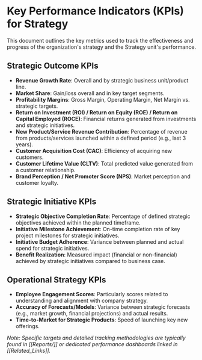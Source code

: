 # Key Performance Indicators (KPIs) for Strategy

This document outlines the key metrics used to track the effectiveness and progress of the organization's strategy and the Strategy unit's performance.

## Strategic Outcome KPIs

-   **Revenue Growth Rate**: Overall and by strategic business unit/product line.
-   **Market Share**: Gain/loss overall and in key target segments.
-   **Profitability Margins**: Gross Margin, Operating Margin, Net Margin vs. strategic targets.
-   **Return on Investment (ROI) / Return on Equity (ROE) / Return on Capital Employed (ROCE)**: Financial returns generated from investments and strategic initiatives.
-   **New Product/Service Revenue Contribution**: Percentage of revenue from products/services launched within a defined period (e.g., last 3 years).
-   **Customer Acquisition Cost (CAC)**: Efficiency of acquiring new customers.
-   **Customer Lifetime Value (CLTV)**: Total predicted value generated from a customer relationship.
-   **Brand Perception / Net Promoter Score (NPS)**: Market perception and customer loyalty.

## Strategic Initiative KPIs

-   **Strategic Objective Completion Rate**: Percentage of defined strategic objectives achieved within the planned timeframe.
-   **Initiative Milestone Achievement**: On-time completion rate of key project milestones for strategic initiatives.
-   **Initiative Budget Adherence**: Variance between planned and actual spend for strategic initiatives.
-   **Benefit Realization**: Measured impact (financial or non-financial) achieved by strategic initiatives compared to business case.

## Operational Strategy KPIs

-   **Employee Engagement Scores**: Particularly scores related to understanding and alignment with company strategy.
-   **Accuracy of Forecasts/Models**: Variance between strategic forecasts (e.g., market growth, financial projections) and actual results.
-   **Time-to-Market for Strategic Products**: Speed of launching key new offerings.

*Note: Specific targets and detailed tracking methodologies are typically found in [[Reports/]] or dedicated performance dashboards linked in [[Related_Links]].* 
